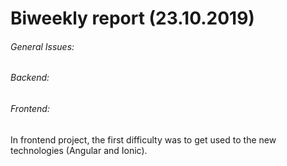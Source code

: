 # Biweekly report (23.10.2019)

###### General Issues:

###### Backend:


###### Frontend:
In frontend project, the first difficulty was to get used to the new technologies (Angular and Ionic).
